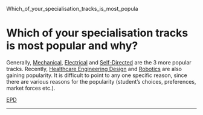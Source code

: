 Which_of_your_specialisation_tracks_is_most_popula



Which of your specialisation tracks is most popular and why?
============================================================

Generally, [Mechanical](/epd/education/undergraduate/specialisation-tracks/mechanical-engineering/), [Electrical](/epd/education/undergraduate/specialisation-tracks/electrical-engineering/) and [Self-Directed](/epd/education/undergraduate/specialisation-tracks/self-directed-programme/) are the 3 more popular tracks. Recently, [Healthcare Engineering Design](/epd/education/undergraduate/specialisation-tracks/healthcare-engineering-design/) and [Robotics](/epd/education/undergraduate/specialisation-tracks/robotics/) are also gaining popularity. It is difficult to point to any one specific reason, since there are various reasons for the popularity (student’s choices, preferences, market forces etc.).

[EPD](https://www.sutd.edu.sg/epd/tag/epd/)

---


